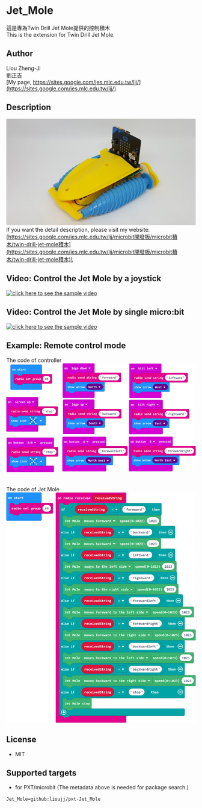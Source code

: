 # Jet_Mole

這是專為Twin Drill Jet Mole提供的控制積木\
This is the extension for Twin Drill Jet Mole.

## Author
Liou Zheng-Ji\
劉正吉\
[My page, https://sites.google.com/jes.mlc.edu.tw/ljj/](https://sites.google.com/jes.mlc.edu.tw/ljj/)

## Description
![image](images/jet_mole.jpg)\
If you want the detail description, please visit my website:\
[https://sites.google.com/jes.mlc.edu.tw/ljj/microbit開發板/microbit積木/twin-drill-jet-mole積木](https://sites.google.com/jes.mlc.edu.tw/ljj/microbit開發板/microbit積木/twin-drill-jet-mole積木)\

## Video: Control the Jet Mole by a joystick 
[![click here to see the sample video](https://img.youtube.com/vi/0uO_tArxPAQ/0.jpg)](https://www.youtube.com/watch?v=0uO_tArxPAQ)

## Video: Control the Jet Mole by single micro:bit 
[![click here to see the sample video](https://img.youtube.com/vi/V6TPx1I6-A8/0.jpg)](https://www.youtube.com/watch?v=V6TPx1I6-A8)

## Example: Remote control mode
The code of controller\
![image](images/microbit-jet_remote_eng.png)
 \
 \
 \
The code of Jet Mole\
![image](images/microbit-jet_mole_eng.png)

## License

* MIT

## Supported targets

* for PXT/microbit
(The metadata above is needed for package search.)

```package
Jet_Mole=github:lioujj/pxt-Jet_Mole
```